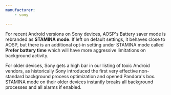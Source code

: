 ```yaml
---
manufacturer: 
    - sony

---
```


For recent Android versions on Sony devices, AOSP's Battery saver mode is rebranded as **STAMINA mode**. If left on default settings, it behaves close to AOSP, but there is an additional opt-in setting under STAMINA mode called **Prefer battery time** which will have more aggressive limitations on background activity.

For older devices, Sony gets a high bar in our listing of toxic Android vendors, as historically Sony introduced the first very effective non-standard background process optimization and opened Pandora's box. STAMINA mode on their older devices instantly breaks all background processes and all alarms if enabled.
